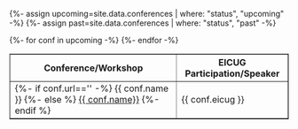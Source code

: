 {%- assign upcoming=site.data.conferences | where: "status", "upcoming" -%}
{%- assign past=site.data.conferences | where: "status", "past" -%}

<table width="80%" border="1" align="center">
<tr>
<th>Conference/Workshop</th><th>EICUG Participation/Speaker</th>
</tr>
{%- for conf in upcoming -%}
<tr>
<td>
{%- if conf.url=='' -%}
{{ conf.name }}
{%- else %}
<a href="{{ conf.url }}" target="_blank">{{ conf.name}}</a>
{%- endif %}
</td>
<td>
{{ conf.eicug }}
</td>
</tr>
{%- endfor -%}
</table>
